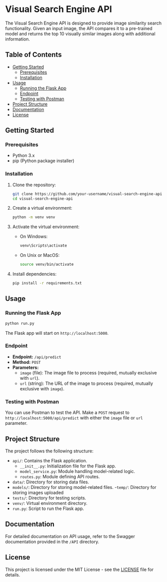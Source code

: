 # Visual Search Engine API

The Visual Search Engine API is designed to provide image similarity search functionality. Given an input image, the API compares it to a pre-trained model and returns the top 10 visually similar images along with additional information.

## Table of Contents

- [Getting Started](#getting-started)
  - [Prerequisites](#prerequisites)
  - [Installation](#installation)
- [Usage](#usage)
  - [Running the Flask App](#running-the-flask-app)
  - [Endpoint](#endpoint)
  - [Testing with Postman](#testing-with-postman)
- [Project Structure](#project-structure)
- [Documentation](#documentation)
- [License](#license)

## Getting Started

### Prerequisites

- Python 3.x
- pip (Python package installer)

### Installation

1. Clone the repository:

   ```bash
   git clone https://github.com/your-username/visual-search-engine-api.git
   cd visual-search-engine-api
   ```

2. Create a virtual environment:

   ```bash
   python -m venv venv
   ```

3. Activate the virtual environment:

   - On Windows:

     ```bash
     venv\Scripts\activate
     ```

   - On Unix or MacOS:

     ```bash
     source venv/bin/activate
     ```

4. Install dependencies:

   ```bash
   pip install -r requirements.txt
   ```

## Usage

### Running the Flask App

```bash
python run.py
```

The Flask app will start on `http://localhost:5000`.

### Endpoint

- **Endpoint:** `/api/predict`
- **Method:** `POST`
- **Parameters:**
  - `image` (file): The image file to process (required, mutually exclusive with `url`).
  - `url` (string): The URL of the image to process (required, mutually exclusive with `image`).

### Testing with Postman

You can use Postman to test the API. Make a `POST` request to `http://localhost:5000/api/predict` with either the `image` file or `url` parameter.

## Project Structure

The project follows the following structure:

- `api/`: Contains the Flask application.
  - `__init__.py`: Initialization file for the Flask app.
  - `model_service.py`: Module handling model-related logic.
  - `routes.py`: Module defining API routes.
- `data/`: Directory for storing data files.
- `models/`: Directory for storing model-related files.
-`temp/`: Directory for storing images uploaded
- `tests/`: Directory for testing scripts.
- `venv/`: Virtual environment directory.
- `run.py`: Script to run the Flask app.

## Documentation

For detailed documentation on API usage, refer to the Swagger documentation provided in the `/API` directory.

## License

This project is licensed under the MIT License - see the [LICENSE](LICENSE) file for details.
```